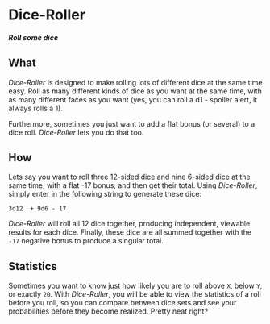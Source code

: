 Dice-Roller
===========

##### Roll some dice

## What
*Dice-Roller* is designed to make rolling lots of different dice at the same time easy. Roll as many different kinds of dice as you want at the same time, with as many different faces as you want (yes, you can roll a d1 - spoiler alert, it always rolls a 1).

Furthermore, sometimes you just want to add a flat bonus (or several) to a dice roll. *Dice-Roller* lets you do that too.

## How
Lets say you want to roll three 12-sided dice and nine 6-sided dice at the same time, with a flat -17 bonus, and then get their total. Using *Dice-Roller*, simply enter in the following string to generate these dice:
```
3d12  + 9d6 - 17
```
*Dice-Roller* will roll all 12 dice together, producing independent, viewable results for each dice. Finally, these dice are all summed together with the `-17` negative bonus to produce a singular total.

## Statistics
Sometimes you want to know just how likely you are to roll above `X`, below `Y`, or exactly `20`. With *Dice-Roller*, you will be able to view the statistics of a roll before you roll, so you can compare between dice sets and see your probabilities before they become realized. Pretty neat right?
